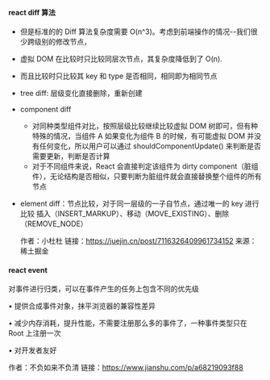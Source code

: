 #### react diff 算法

- 但是标准的的 Diff 算法复杂度需要 O(n^3)。考虑到前端操作的情况--我们很少跨级别的修改节点，
- 虚拟 DOM 在比较时只比较同层次节点，其复杂度降低到了 O(n).
- 而且比较时只比较其 key 和 type 是否相同，相同即为相同节点

- tree diff: 层级变化直接删除，重新创建
- component diff
  - 对同种类型组件对比，按照层级比较继续比较虚拟 DOM 树即可，但有种特殊的情况，当组件 A 如果变化为组件 B 的时候，有可能虚拟 DOM 并没有任何变化，所以用户可以通过 shouldComponentUpdate() 来判断是否需要更新，判断是否计算
  - 对于不同组件来说，React 会直接判定该组件为 dirty component（脏组件），无论结构是否相似，只要判断为脏组件就会直接替换整个组件的所有节点
- element diff：节点比较，对于同一层级的一子自节点，通过唯一的 key 进行比较
  插入（INSERT_MARKUP）、移动（MOVE_EXISTING）、删除（REMOVE_NODE）

  作者：小杜杜
  链接：https://juejin.cn/post/7116326409961734152
  来源：稀土掘金

#### react event

对事件进行归类，可以在事件产生的任务上包含不同的优先级

• 提供合成事件对象，抹平浏览器的兼容性差异

• 减少内存消耗，提升性能，不需要注册那么多的事件了，一种事件类型只在 Root 上注册一次

• 对开发者友好

作者：不负如来不负清
链接：https://www.jianshu.com/p/a68219093f88

